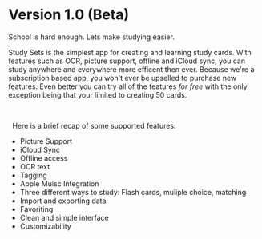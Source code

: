 # Version 1.0 (Beta)

School is hard enough. Lets make studying easier. 

Study Sets is the simplest app for creating and learning study cards. With features such as OCR, picture support, offline and iCloud sync, you can study anywhere and everywhere more efficent then ever. Because we're a subscription based app, you won't ever be upselled to purchase new features. Even better you can try all of the features *for free* with the only exception being that your limited to creating 50 cards.

&nbsp;

&nbsp;
Here is a brief recap of some supported features:

- Picture Support
- iCloud Sync
- Offline access
- OCR text
- Tagging
- Apple Muisc Integration
- Three different ways to study: Flash cards, muliple choice, matching
- Import and exporting data
- Favoriting
- Clean and simple interface
- Customizability